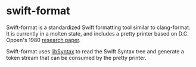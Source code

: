 # swift-format

Swift-format is a standardized Swift formatting tool similar to clang-format.
It is currently in a molten state, and includes a pretty printer based on D.C.
Oppen's 1980 [research paper](https://dl.acm.org/citation.cfm?id=357115).

Swift-format uses
[libSyntax](https://github.com/apple/swift/tree/master/lib/Syntax) to read the
Swift Syntax tree and generate a token stream that can be consumed by the
pretty printer.
